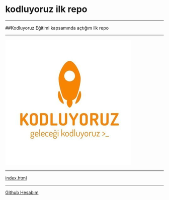 # kodluyoruz ilk repo
------

##Kodluyoruz Eğitimi kapsamında açtığım ilk repo

------

![Kodluyoruz Logo](https://raw.githubusercontent.com/Kodluyoruz/taskforce/git/git/markdown-nedir-nasil-kullaniriz-/figures/kodluyoruz_logo.jpg)

-------

[index.html](https://index.html)

-------

[Github Hesabım](https://github.com/duhanturan)
